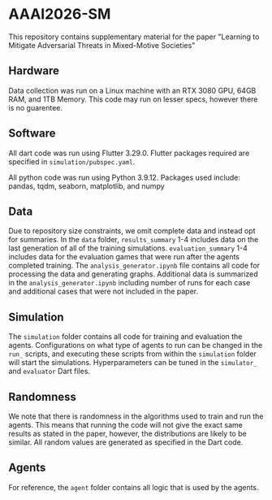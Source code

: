 # AAAI2026-SM
This repository contains supplementary material for the paper "Learning to Mitigate Adversarial Threats in Mixed-Motive Societies"

## Hardware

Data collection was run on a Linux machine with an RTX 3080 GPU, 64GB RAM, and 1TB Memory. This code may run on lesser specs, however there is no guarentee.

## Software

All dart code was run using Flutter 3.29.0. Flutter packages required are specified in `simulation/pubspec.yaml`.

All python code was run using Python 3.9.12. Packages used include: pandas, tqdm, seaborn, matplotlib, and numpy

## Data

Due to repository size constraints, we omit complete data and instead opt for summaries. In the `data` folder, `results_summary` 1-4 includes data on the last generation of all of the training simulations. `evaluation_summary` 1-4 includes data for the evaluation games that were run after the agents completed training. The `analysis_generator.ipynb` file contains all code for processing the data and generating graphs. Additional data is summarized in the `analysis_generator.ipynb` including number of runs for each case and additional cases that were not included in the paper.

## Simulation

The `simulation` folder contains all code for training and evaluation the agents. Configurations on what type of agents to run can be changed in the `run_` scripts, and executing these scripts from within the `simulation` folder will start the simulations. Hyperparameters can be tuned in the `simulator_` and `evaluator` Dart files. 

## Randomness

We note that there is randomness in the algorithms used to train and run the agents. This means that running the code will not give the exact same results as stated in the paper, however, the distributions are likely to be similar. All random values are generated as specified in the Dart code.

## Agents

For reference, the `agent` folder contains all logic that is used by the agents. 